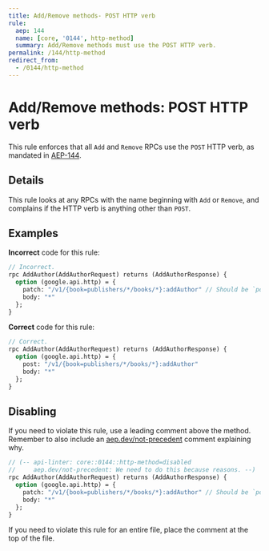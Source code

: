 ```yaml
---
title: Add/Remove methods- POST HTTP verb
rule:
  aep: 144
  name: [core, '0144', http-method]
  summary: Add/Remove methods must use the POST HTTP verb.
permalink: /144/http-method
redirect_from:
  - /0144/http-method
---
```


# Add/Remove methods: POST HTTP verb

This rule enforces that all `Add` and `Remove` RPCs use the `POST` HTTP verb, as
mandated in [AEP-144][].

## Details

This rule looks at any RPCs with the name beginning with `Add` or `Remove`, and
complains if the HTTP verb is anything other than `POST`.

## Examples

**Incorrect** code for this rule:

```proto
// Incorrect.
rpc AddAuthor(AddAuthorRequest) returns (AddAuthorResponse) {
  option (google.api.http) = {
    patch: "/v1/{book=publishers/*/books/*}:addAuthor" // Should be `post:`.
    body: "*"
  };
}
```

**Correct** code for this rule:

```proto
// Correct.
rpc AddAuthor(AddAuthorRequest) returns (AddAuthorResponse) {
  option (google.api.http) = {
    post: "/v1/{book=publishers/*/books/*}:addAuthor"
    body: "*"
  };
}
```

## Disabling

If you need to violate this rule, use a leading comment above the method.
Remember to also include an [aep.dev/not-precedent][] comment explaining why.

```proto
// (-- api-linter: core::0144::http-method=disabled
//     aep.dev/not-precedent: We need to do this because reasons. --)
rpc AddAuthor(AddAuthorRequest) returns (AddAuthorResponse) {
  option (google.api.http) = {
    patch: "/v1/{book=publishers/*/books/*}:addAuthor" // Should be `post:`.
    body: "*"
  };
}
```

If you need to violate this rule for an entire file, place the comment at the
top of the file.

[aep-144]: https://aep.dev/144
[aep.dev/not-precedent]: https://aep.dev/not-precedent
